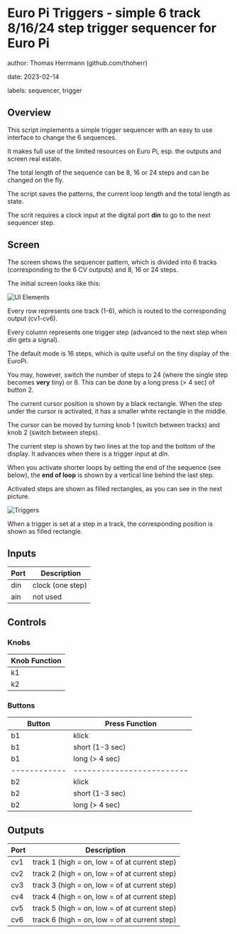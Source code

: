# Euro Pi Triggers - simple 6 track 8/16/24 step trigger sequencer for Euro Pi

author: Thomas Herrmann (github.com/thoherr)

date: 2023-02-14

labels: sequencer, trigger

## Overview

This script implements a simple trigger sequencer with an easy to use interface to change
the 6 sequences.

It makes full use of the limited resources on Euro Pi, esp. the outputs and screen real estate.

The total length of the sequence can be 8, 16 or 24 steps and can be changed on the fly.

The script saves the patterns, the current loop length and the total length as state.

The scrit requires a clock input at the digital port **din** to go to the next sequencer step.

## Screen

The screen shows the sequencer pattern, which is divided into 6 tracks (corresponding to the
6 CV outputs) and 8, 16 or 24 steps.

The initial screen looks like this:

![UI Elements](./triggers-docs/cEuroPiTrigger-UI-ElementsEuroPiTrigger-UI-Elements.jpg)

Every row represents one track (1-6), which is routed to the corresponding output (cv1-cv6).

Every column represents one trigger step (advanced to the next step when *din* gets a signal).

The default mode is 16 steps, which is quite useful on the tiny display of the EuroPi.

You may, however, switch the number of steps to 24 (where the single step becomes **very**
tiny) or 8. This can be done by a long press (> 4 sec) of button 2.

The current cursor position is shown by a black rectangle. When the step under the cursor is activated,
it has a smaller white rectangle in the middle.

The cursor can be moved by turning knob 1 (switch between tracks) and knob 2 (switch between steps).

The current step is shown by two lines at the top and the bottom of the display. It advances when
there is a trigger input at *din*.

When you activate shorter loops by setting the end of the sequence (see below), the **end of loop**
is shown by a vertical line behind the last step.

Activated steps are shown as filled rectangles, as you can see in the next picture.

![Triggers](./triggers-docs/cEuroPiTrigger-UI-ElementsEuroPiTrigger-Triggersetting.jpg)

When a trigger is set at a step in a track, the corresponding position is shown as filled
rectangle.

## Inputs

| **Port** | **Description** |
|----------|-----------------|
| din | clock (one step) |
| ain | not used |

## Controls

### Knobs

| **Knob**  **Function** |
|------------------------|
| k1 | select track (1-6) |
| k2 | select sequence step (1-8/16/24) |

### Buttons

| **Button** | **Press**  **Function** |
|------------|-------------------------|
| b1 | klick | toggle step at cursor (on/off) |
| b1 | short (1-3 sec) | clear all steps in current track |
| b1 | long (> 4 sec) | clear all steps |
|------------|-------------------------|
| b2 | klick | reset sequence to step 1 |
| b2 | short (1-3 sec) | set end of sequence (loop end point) |
| b2 | long (> 4 sec) | switch to next sequence length (8, 16 or 24) |

## Outputs

| **Port** | **Description** |
|----------|-----------------|
| cv1 | track 1 (high = on, low = of at current step) |
| cv2 | track 2 (high = on, low = of at current step) |
| cv3 | track 3 (high = on, low = of at current step) |
| cv4 | track 4 (high = on, low = of at current step) |
| cv5 | track 5 (high = on, low = of at current step) |
| cv6 | track 6 (high = on, low = of at current step) |

